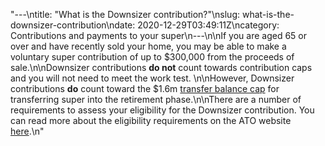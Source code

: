 "---\ntitle: \"What is the Downsizer contribution?\"\nslug: what-is-the-downsizer-contribution\ndate: 2020-12-29T03:49:11Z\ncategory: Contributions and payments to your super\n---\n\nIf you are aged 65 or over and have recently sold your home, you may be able to make a voluntary super contribution of up to $300,000 from the proceeds of sale.\n\nDownsizer contributions **do not** count towards contribution caps and you will not need to meet the work test. \n\nHowever, Downsizer contributions **do** count toward the $1.6m [transfer balance cap](https://www.ato.gov.au/individuals/super/withdrawing-and-using-your-super/transfer-balance-cap/) for transferring super into the retirement phase.\n\nThere are a number of requirements to assess your eligibility for the Downsizer contribution. You can read more about the eligibility requirements on the ATO website [here](https://www.ato.gov.au/Individuals/Super/Growing-your-super/Adding-to-your-super/Downsizing-contributions-into-superannuation/).\n"